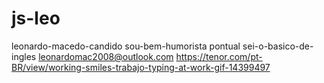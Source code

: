 # js-leo
leonardo-macedo-candido 
sou-bem-humorista 
pontual
sei-o-basico-de-ingles
leonardomac2008@outlook.com
https://tenor.com/pt-BR/view/working-smiles-trabajo-typing-at-work-gif-14399497
